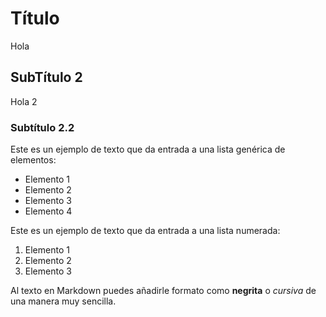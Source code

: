 # Título

Hola

## SubTítulo 2

Hola 2

### Subtítulo 2.2

Este es un ejemplo de texto que da entrada a una lista genérica de elementos:

- Elemento 1
- Elemento 2
- Elemento 3
- Elemento 4

Este es un ejemplo de texto que da entrada a una lista numerada:

1. Elemento 1
2. Elemento 2
3. Elemento 3

Al texto en Markdown puedes añadirle formato como **negrita** o *cursiva* de una manera muy sencilla.

